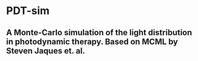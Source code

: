 # PDT-sim

## A Monte-Carlo simulation of the light distribution in photodynamic therapy. Based on MCML by Steven Jaques et. al.


